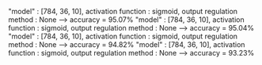 "model" : [784, 36, 10], activation function : sigmoid, output regulation method : None --> accuracy = 95.07%
"model" : [784, 36, 10], activation function : sigmoid, output regulation method : None --> accuracy = 95.04%
"model" : [784, 36, 10], activation function : sigmoid, output regulation method : None --> accuracy = 94.82%
"model" : [784, 36, 10], activation function : sigmoid, output regulation method : None --> accuracy = 93.23%
